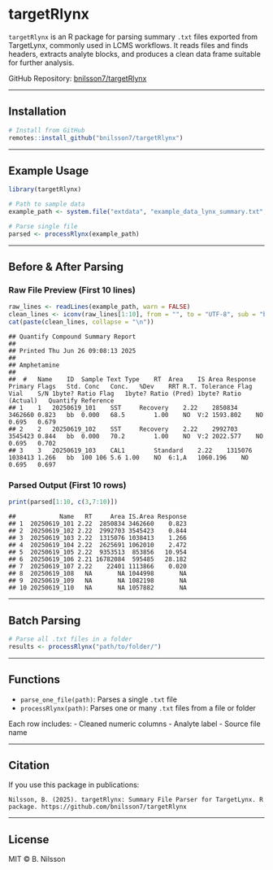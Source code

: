 
# targetRlynx

`targetRlynx` is an R package for parsing summary `.txt` files exported
from TargetLynx, commonly used in LCMS workflows. It reads files and
finds headers, extracts analyte blocks, and produces a clean data frame
suitable for further analysis.

GitHub Repository:
[bnilsson7/targetRlynx](https://github.com/bnilsson7/targetRlynx)

------------------------------------------------------------------------

## Installation

``` r
# Install from GitHub
remotes::install_github("bnilsson7/targetRlynx")
```

------------------------------------------------------------------------

## Example Usage

``` r
library(targetRlynx)

# Path to sample data
example_path <- system.file("extdata", "example_data_lynx_summary.txt", package = "targetRlynx")

# Parse single file
parsed <- processRlynx(example_path)
```

------------------------------------------------------------------------

## Before & After Parsing

### Raw File Preview (First 10 lines)

``` r
raw_lines <- readLines(example_path, warn = FALSE)
clean_lines <- iconv(raw_lines[1:10], from = "", to = "UTF-8", sub = "byte?")
cat(paste(clean_lines, collapse = "\n"))
```

    ## Quantify Compound Summary Report 
    ## 
    ## Printed Thu Jun 26 09:08:13 2025
    ## 
    ## Amphetamine
    ## 
    ##  #   Name    ID  Sample Text Type    RT  Area    IS Area Response    Primary Flags   Std. Conc   Conc.   %Dev    RRT R.T. Tolerance Flag Vial    S/N 1byte? Ratio Flag   1byte? Ratio (Pred) 1byte? Ratio (Actual)   Quantify Reference
    ## 1    1   20250619_101    SST     Recovery    2.22    2850834 3462660 0.823   bb  0.000   68.5        1.00    NO  V:2 1593.802    NO  0.695   0.679   
    ## 2    2   20250619_102    SST     Recovery    2.22    2992703 3545423 0.844   bb  0.000   70.2        1.00    NO  V:2 2022.577    NO  0.695   0.702   
    ## 3    3   20250619_103    CAL1        Standard    2.22    1315076 1038413 1.266   bb  100 106 5.6 1.00    NO  6:1,A   1060.196    NO  0.695   0.697   

### Parsed Output (First 10 rows)

``` r
print(parsed[1:10, c(3,7:10)])
```

    ##            Name   RT     Area IS.Area Response
    ## 1  20250619_101 2.22  2850834 3462660    0.823
    ## 2  20250619_102 2.22  2992703 3545423    0.844
    ## 3  20250619_103 2.22  1315076 1038413    1.266
    ## 4  20250619_104 2.22  2625691 1062010    2.472
    ## 5  20250619_105 2.22  9353513  853856   10.954
    ## 6  20250619_106 2.21 16782084  595485   28.182
    ## 7  20250619_107 2.22    22401 1113866    0.020
    ## 8  20250619_108   NA       NA 1044998       NA
    ## 9  20250619_109   NA       NA 1082198       NA
    ## 10 20250619_110   NA       NA 1057882       NA

------------------------------------------------------------------------

## Batch Parsing

``` r
# Parse all .txt files in a folder
results <- processRlynx("path/to/folder/")
```

------------------------------------------------------------------------

## Functions

- `parse_one_file(path)`: Parses a single `.txt` file  
- `processRlynx(path)`: Parses one or many `.txt` files from a file or
  folder

Each row includes: - Cleaned numeric columns - Analyte label - Source
file name

------------------------------------------------------------------------

## Citation

If you use this package in publications:

    Nilsson, B. (2025). targetRlynx: Summary File Parser for TargetLynx. R package. https://github.com/bnilsson7/targetRlynx

------------------------------------------------------------------------

## License

MIT © B. Nilsson
